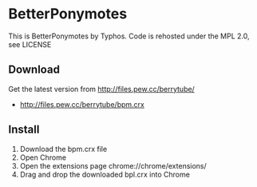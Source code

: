 BetterPonymotes
===============

This is BetterPonymotes by Typhos. Code is rehosted under the MPL 2.0, see LICENSE

Download
--------

Get the latest version from http://files.pew.cc/berrytube/

* http://files.pew.cc/berrytube/bpm.crx

Install
-------

1. Download the bpm.crx file
1. Open Chrome
1. Open the extensions page chrome://chrome/extensions/
1. Drag and drop the downloaded bpl.crx into Chrome